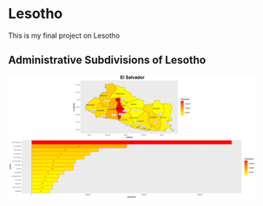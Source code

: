 # Lesotho

This is my final project on Lesotho

## Administrative Subdivisions of Lesotho

![](project1.png)
